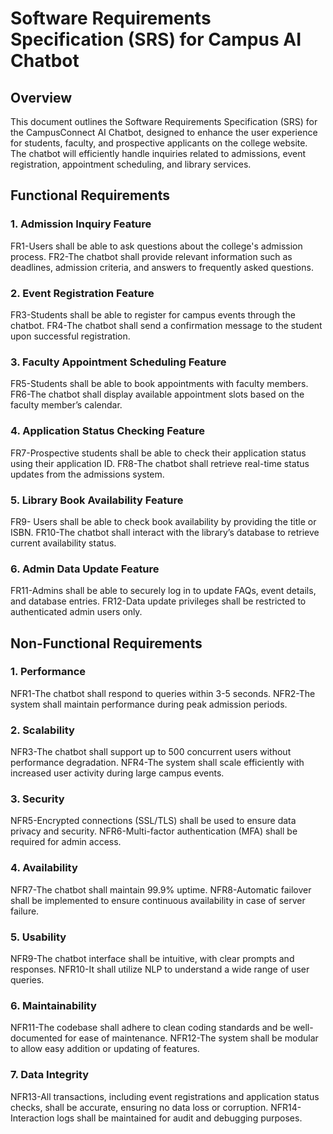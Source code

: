# Software Requirements Specification (SRS) for Campus AI Chatbot

## Overview

This document outlines the Software Requirements Specification (SRS) for the CampusConnect AI Chatbot, designed to enhance the user experience for students, faculty, and prospective applicants on the college website. The chatbot will efficiently handle inquiries related to admissions, event registration, appointment scheduling, and library services.

## Functional Requirements

### 1. Admission Inquiry Feature
FR1-Users shall be able to ask questions about the college's admission process.
FR2-The chatbot shall provide relevant information such as deadlines, admission criteria, and answers to frequently asked questions.

### 2. Event Registration Feature
FR3-Students shall be able to register for campus events through the chatbot.
FR4-The chatbot shall send a confirmation message to the student upon successful registration.


### 3. Faculty Appointment Scheduling Feature
FR5-Students shall be able to book appointments with faculty members.
FR6-The chatbot shall display available appointment slots based on the faculty member’s calendar.


### 4. Application Status Checking Feature
FR7-Prospective students shall be able to check their application status using their application ID.
FR8-The chatbot shall retrieve real-time status updates from the admissions system.


### 5. Library Book Availability Feature
FR9- Users shall be able to check book availability by providing the title or ISBN.
FR10-The chatbot shall interact with the library’s database to retrieve current availability status.


### 6. Admin Data Update Feature
FR11-Admins shall be able to securely log in to update FAQs, event details, and database entries.
FR12-Data update privileges shall be restricted to authenticated admin users only.


## Non-Functional Requirements

### 1. Performance
NFR1-The chatbot shall respond to queries within 3-5 seconds.
NFR2-The system shall maintain performance during peak admission periods.

### 2. Scalability
NFR3-The chatbot shall support up to 500 concurrent users without performance degradation.
NFR4-The system shall scale efficiently with increased user activity during large campus events.

### 3. Security
NFR5-Encrypted connections (SSL/TLS) shall be used to ensure data privacy and security.
NFR6-Multi-factor authentication (MFA) shall be required for admin access.

### 4. Availability
NFR7-The chatbot shall maintain 99.9% uptime.
NFR8-Automatic failover shall be implemented to ensure continuous availability in case of server failure.

### 5. Usability
NFR9-The chatbot interface shall be intuitive, with clear prompts and responses.
NFR10-It shall utilize NLP to understand a wide range of user queries.

### 6. Maintainability
NFR11-The codebase shall adhere to clean coding standards and be well-documented for ease of maintenance.
NFR12-The system shall be modular to allow easy addition or updating of features.

### 7. Data Integrity
NFR13-All transactions, including event registrations and application status checks, shall be accurate, ensuring no data loss or corruption.
NFR14-Interaction logs shall be maintained for audit and debugging purposes.
